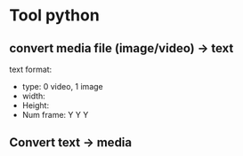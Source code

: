 # Tool python
## convert media file (image/video) -> text
text format:
- type: 0 video, 1 image
- width:
- Height:
- Num frame:
Y
Y
Y
## Convert text -> media
